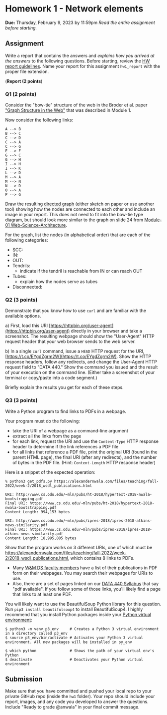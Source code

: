# Homework 1 - Network elements
**Due:** Thursday, February 9, 2023 by 11:59pm
 *Read the entire assignment before starting.*

## Assignment

Write a report that contains the answers and *explains how you arrived at the answers* to the following questions. Before starting, review the [HW report guidelines](https://github.com/anwala/teaching-web-science/blob/main/fall-2022/homework/hw0/reports.md).  Name your report for this assignment `hw1_report` with the proper file extension.

(**Report (2 points**)

### Q1 (2 points)
Consider the "bow-tie" structure of the web in the Broder et al. paper ["Graph Structure in the Web"](https://web.archive.org/web/20220505225729/https://snap.stanford.edu/class/cs224w-readings/broder00bowtie.pdf) that was described in Module 1. 

Now consider the following links:

```text
A --> B
B --> C
C --> D
C --> A
C --> G
E --> F
G --> C
G --> H
I --> H
I --> K
L --> D
M --> A
M --> N
N --> D
O --> A
P --> G 
```

Draw the resulting [directed graph](https://en.wikipedia.org/wiki/Directed_graph) (either sketch on paper or use another tool) showing how the nodes are connected to each other and include an image in your report.  This does not need to fit into the bow-tie type diagram, but should look more similar to the graph on slide 24 from [Module-01 Web-Science-Architecture](https://docs.google.com/presentation/d/1sSNcXMBUJWb-rVbTEvKqFAC2SvJugI8m/edit#slide=id.p24).

For the graph, list the nodes (in alphabetical order) that are each of the following categories:
* SCC: 
* IN: 
* OUT: 
* Tendrils: 
    * indicate if the tendril is reachable from IN or can reach OUT
* Tubes: 
    * explain how the nodes serve as tubes
* Disconnected:
    
    
### Q2 (3 points)
Demonstrate that you know how to use `curl` and are familiar with the available options.

a) First, load this URI [https://httpbin.org/user-agent](https://httpbin.org/user-agent) directly in your browser and take a screenshot.  The resulting webpage should show the "User-Agent" HTTP request header that your web browser sends to the web server.

b) In a single `curl` command, issue a `HEAD` HTTP request for the URI, [https://t.co/EYgdZgrm2W](https://t.co/EYgdZgrm2W). Show the HTTP response headers, follow any redirects, and change the User-Agent HTTP request field to "DATA 440."  Show the command you issued and the result of your execution on the command line.  (Either take a screenshot of your terminal or copy/paste into a code segment.)

Briefly explain the results you get for each of these steps.

### Q3 (3 points)
Write a Python program to find links to PDFs in a webpage.

Your program must do the following:
* take the URI of a webpage as a command-line argument
* extract all the links from the page
* for each link, request the URI and use the `Content-Type` HTTP response header to determine if the link references a PDF file 
* for all links that reference a PDF file, print the original URI (found in the parent HTML page), the final URI (after any redirects), and the number of bytes in the PDF file. (Hint: `Content-Length` HTTP response header)

Here is a snippet of the expected operation:

```
% python3 get_pdfs.py https://alexandernwala.com/files/teaching/fall-2022/week-2/2018_wsdl_publications.html

URI: http://www.cs.odu.edu/~mln/pubs/ht-2018/hypertext-2018-nwala-bootstrapping.pdf
Final URI: https://www.cs.odu.edu/~mln/pubs/ht-2018/hypertext-2018-nwala-bootstrapping.pdf
Content Length: 994,153 bytes

URI: http://www.cs.odu.edu/~mln/pubs/ipres-2018/ipres-2018-atkins-news-similarity.pdf
Final URI: https://www.cs.odu.edu/~mln/pubs/ipres-2018/ipres-2018-atkins-news-similarity.pdf
Content Length: 18,995,885 bytes
```

Show that the program works on 3 different URIs, one of which must be https://alexandernwala.com/files/teaching/fall-2022/week-2/2018_wsdl_publications.html, which contains 8 links to PDFs. 
* Many [W&M DS faculty members](https://www.wm.edu/as/data-science/people/index.php) have a list of their publications in PDF form on their webpages. You may search their webpages for URIs to use.
* Also, there are a set of pages linked on our [DATA 440 Syllabus](https://github.com/anwala/teaching-web-science/blob/main/fall-2022/syllabus.md) that say "pdf available".  If you follow some of those links, you'll likely find a page that links to at least one PDF.

You will likely want to use the BeautifulSoup Python library for this question. Run ``pip3 install beautifulsoup4`` to install BeautifulSoup4. I highly recommend that you install Python packages inside your [Python virtual environment](https://packaging.python.org/en/latest/guides/installing-using-pip-and-virtual-environments/): 
```
$ python3 -m venv p3_env     # Creates a Python 3 virtual environment in a directory called p3_env
$ source p3_env/bin/activate # Activates your Python 3 virtual environment. All new packages will be installed in py_env

$ which python               # Shows the path of your virtual env's Python
$ deactivate                 # Deactivates your Python virtual environment
```

## Submission

Make sure that you have committed and pushed your local repo to your private GitHub repo (inside the `hw1` folder).  Your repo should include your report, images, and any code you developed to answer the questions.  Include "Ready to grade @anwala" in your final commit message. 
